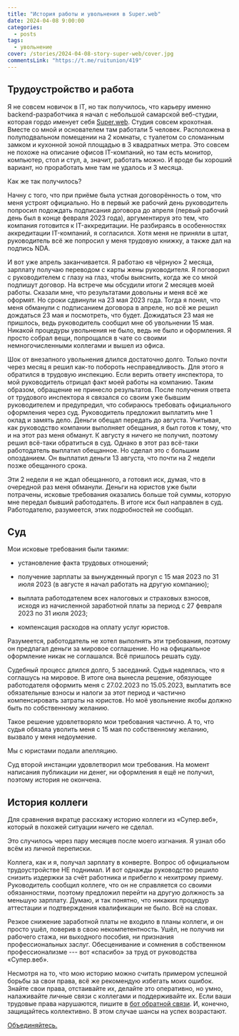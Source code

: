 ```yaml
---
title: "История работы и увольнения в Super.web"
date: 2024-04-08 9:00:00
categories:
  - posts
tags:
  - увольнение
cover: /stories/2024-04-08-story-super-web/cover.jpg
commentsLink: "https://t.me/ruitunion/419"
---
```


## Трудоустройство и работа

Я не совсем новичок в IT, но так получилось, что карьеру именно
backend-разработчика я начал с небольшой самарской веб-студии, которая гордо
именует себя [Super.web](https://sprweb.ru/). Студия совсем крохотная. Вместе со
мной и основателем там работали 5 человек. Расположена в полуподвальном
помещении на 2 комнаты, с туалетом со сломанным замком и кухонной зоной площадью
в 3 квадратных метра. Это совсем не похоже на описание офисов IT-компаний, но
там есть монитор, компьютер, стол и стул, а, значит, работать можно. И вроде бы
хороший вариант, но проработать мне там не удалось и 3 месяца.

Как же так получилось?

Начну с того, что при приёме была устная договорённость о том, что меня устроят
официально. Но в первый же рабочий день руководитель попросил подождать
подписания договора до апреля (первый рабочий день был в конце февраля 2023
года), аргументируя это тем, что компания готовится к IT-аккредитации. Не
разбираясь в особенностях аккредитации IT-компаний, я согласился. Хотя меня не
приняли в штат, руководитель всё же попросил у меня трудовую книжку, а также дал
на подпись NDA.

И вот уже апрель заканчивается. Я работаю «в чёрную» 2 месяца, зарплату получаю
переводом с карты жены руководителя. Я поговорил с руководителем с глазу на
глаз, чтобы выяснить, когда же со мной подпишут договор. На встрече мы обсудили
итоги 2 месяцев моей работы. Сказали мне, что результатами довольны и меня всё
же оформят. Но сроки сдвинули на 23 мая 2023 года. Тогда я понял, что меня
обманули с подписанием договора в апреле, но всё же решил дождаться 23 мая и
посмотреть, что будет. Дожидаться 23 мая не пришлось, ведь руководитель сообщил
мне об увольнении 15 мая. Никакой процедуры увольнения не было, ведь не было и
оформления. Я просто собрал вещи, попрощался в чате со своими немногочисленными
коллегами и вышел из офиса.

Шок от внезапного увольнения длился достаточно долго. Только почти через месяц я
решил как-то побороть несправедливость. Для этого я обратился в трудовую
инспекцию. Если верить ответу инспектора, то мой руководитель отрицал факт моей
работы на компанию. Таким образом, обращение не принесло результатов. После
получения ответа от трудового инспектора я связался со своим уже бывшим
руководителем и предупредил, что собираюсь требовать официального оформления
через суд. Руководитель предложил выплатить мне 1 оклад и замять дело. Деньги
обещал передать до августа. Учитывая, как руководство компании выполняет
обещания, я был готов к тому, что и на этот раз меня обманут. К августу я ничего
не получил, поэтому решил всё-таки обратиться в суд. Однако в этот раз всё-таки
работодатель выплатил обещанное. Но сделал это с большим опозданием. Он выплатил
деньги 13 августа, что почти на 2 недели позже обещанного срока.

Эти 2 недели я не ждал обещанного, а готовил иск, думая, что в очередной раз
меня обманули. Деньги на юристов уже были потрачены, исковые требования
оказались больше той суммы, которую мне передал бывший работодатель. В итоге иск
был направлен в суд. Работодателю, разумеется, этих подробностей не сообщал.

## Суд

Мои исковые требования были такими:

- установление факта трудовых отношений;

- получение зарплаты за вынужденный прогул с 15 мая 2023 по 31 июля 2023 (в
  августе я начал работать на другую компанию);

- выплата работодателем всех налоговых и страховых взносов, исходя из
  начисленной заработной платы за период с 27 февраля 2023 по 31 июля 2023;

- компенсация расходов на оплату услуг юристов.

Разумеется, работодатель не хотел выполнять эти требования, поэтому он предлагал
деньги за мировое соглашение. Но на официальное оформление никак не соглашался.
Всё пришлось решать суду.

Судебный процесс длился долго, 5 заседаний. Судья надеялась, что я соглашусь на
мировое. В итоге она вынесла решение, обязующее работодателя оформить меня с
27.02.2023 по 15.05.2023, выплатить все обязательные взносы и налоги за этот
период и частично компенсировать затраты на юристов. Но моё увольнение якобы
должно быть по собственному желанию.

Такое решение удовлетворяло мои требования частично. А то, что судья обязала
уволить меня с 15 мая по собственному желанию, вызвало у меня недоумение.

Мы с юристами подали апелляцию.

Суд второй инстанции удовлетворил мои требования. На момент написания публикации
ни денег, ни оформления я ещё не получил, поэтому история не окончена.

## История коллеги

Для сравнения вкратце расскажу историю коллеги из «Супер.веб», который в похожей
ситуации ничего не сделал.

Это случилось через пару месяцев после моего изгнания. Я узнал обо всём из
личной переписки.

Коллега, как и я, получал зарплату в конверте. Вопрос об официальном
трудоустройстве НЕ поднимал. И вот однажды руководство решило снизить издержки
за счёт работника и прибегло к нехитрому приему. Руководитель сообщил коллеге,
что он не справляется со своими обязанностями, поэтому предложил перейти на
другую должность за меньшую зарплату. Думаю, и так понятно, что никаких процедур
аттестации и подтверждения квалификации не было. Всё на словах.

Резкое снижение заработной платы не входило в планы коллеги, и он просто ушёл,
поверив в свою некомпетентность. Ушёл, не получив ни рабочего стажа, ни
выходного пособия, ни признания профессиональных заслуг. Обесценивание и
сомнения в собственном профессионализме --- вот «спасибо» за труд от руководства
«Супер.веб».

Несмотря на то, что мою историю можно считать примером успешной борьбы за свои
права, всё же рекомендую избегать моих ошибок. Знайте свои права, отстаивайте
их, делайте это оперативно, но умно, налаживайте личные связи с коллегами и
поддерживайте их. Если ваши трудовые права нарушаются, пишите в
[бот обратной связи](https://t.me/itunion_feedback_bot). И, конечно, защищайтесь
коллективно. В этом случае шансы на успех возрастают.

[Объединяйтесь.](https://ruitunion.org/materials/)
